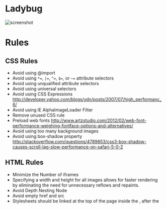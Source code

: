 # Ladybug

![screenshot](https://raw.github.com/bear7/ladybug/master/img/screenshot1.jpg)

# Rules

## CSS Rules
 * Avoid using @import
 * Avoid using `*=`, `|=`, `^=`, `$=`, or `~=` attribute selectors
 * Avoid using unqualified attribute selectors
 * Avoid using universal selectors
 * Avoid using CSS Expressions http://developer.yahoo.com/blogs/ydn/posts/2007/07/high_performanc_6/
 * Avoid using IE AlphaImageLoader Filter
 * Remove unused CSS rule
 * Preload web fonts http://www.artzstudio.com/2012/02/web-font-performance-weighing-fontface-options-and-alternatives/
 * Avoid using too many background images
 * Avoid using box-shadow property http://stackoverflow.com/questions/4789853/css3-box-shadow-causes-scroll-lag-slow-performance-on-safari-5-0-2

## HTML Rules
 * Minimize the Number of iframes
 * Specifying a width and height for all images allows for faster rendering by eliminating the need for unnecessary reflows and repaints.
 * Avoid Depth Nesting Node
 * Avoid empty href and src
 * Stylesheets should be linked at the top of the page inside the <head>, after the <title> in order to provide a smooth rendering
 * Avoid Inline Script and Style cross http://www.stevesouders.com/blog/2009/05/06/positioning-inline-scripts/
 * Inline Small JavaScript, External Large Javascript
 * Inline Small CSS, External Large CSS
 * Avoid Deprecated elements
 * Reduce Document Size
 * Reduce Document Complexity
 * Avoid Flash, replacing with browser-native implementations (JS, SVG, VML, Canvas)
 * Use icon fonts replace icon images
 * Use HTML 5 Doctype
 * Use HTML 5 Encoding, and put into the top of head tag
 * <del>Defines an offline manifest http://appcachefacts.info/</del>


## Javascript Rules
 * Use Smart Event Handlers http://developer.yahoo.com/performance/rules.html#events
 * Avoid bind onscroll event
 * Cache the result of query selector
 * Avoid IO-blocking operation in UI thread, like cookie, localStorage, File Readers， XMLHttpRequest, Web Socket should perform in Web Worker http://hacks.mozilla.org/2012/03/there-is-no-simple-solution-for-local-storage/
 * Speeding up JavaScript: Working with the DOM https://developers.google.com/speed/articles/javascript-dom
 * Do you really need jQuery? create your own mini-library

## Other Rules
 * Specifying a character set in the HTTP response headers of your HTML documents allows the browser to begin parsing HTML and executing scripts immediately. <https://developers.google.com/speed/docs/best-practices/rendering?hl=zh-CN#SpecifyCharsetEarly>
 * Reduce Document Cookie Size
 * Serve resources from a consistent URL https://developers.google.com/speed/docs/best-practices/payload?hl=zh-CN#duplicate_resources
 * Less DNS lookups – fetch components from not more than 2-4 domains


# See
 * [Best Practices for Speeding Up Your Web Site](http://developer.yahoo.com/performance/rules.html)
 * [Book of Speed](http://www.bookofspeed.com/)
 * [Web Performance Best Practices](http://code.google.com/intl/zh-CN/speed/page-speed/docs/rules_intro.html)
 * http://code.google.com/p/page-speed/wiki

# Tools
 * [http://www.webpagetest.org/](http://www.webpagetest.org/)

